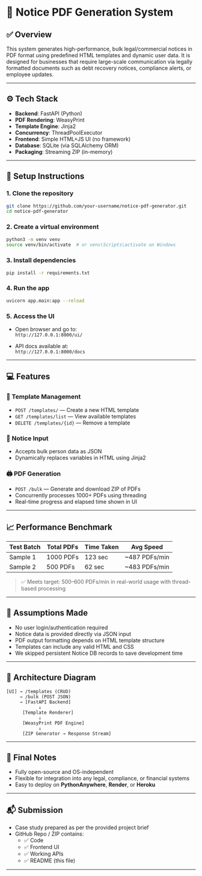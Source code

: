 # 📄 Notice PDF Generation System

## ✅ Overview

This system generates high-performance, bulk legal/commercial notices in PDF format using predefined HTML templates and dynamic user data. It is designed for businesses that require large-scale communication via legally formatted documents such as debt recovery notices, compliance alerts, or employee updates.

---

## ⚙️ Tech Stack

- **Backend**: FastAPI (Python)
- **PDF Rendering**: WeasyPrint
- **Template Engine**: Jinja2
- **Concurrency**: ThreadPoolExecutor
- **Frontend**: Simple HTML+JS UI (no framework)
- **Database**: SQLite (via SQLAlchemy ORM)
- **Packaging**: Streaming ZIP (in-memory)

---

## 🔧 Setup Instructions

### 1. Clone the repository

```bash
git clone https://github.com/your-username/notice-pdf-generator.git
cd notice-pdf-generator
```

### 2. Create a virtual environment

```bash
python3 -m venv venv
source venv/bin/activate  # or venv\Scripts\activate on Windows
```

### 3. Install dependencies

```bash
pip install -r requirements.txt
```

### 4. Run the app

```bash
uvicorn app.main:app --reload
```

### 5. Access the UI

- Open browser and go to:  
  `http://127.0.0.1:8000/ui/`

- API docs available at:  
  `http://127.0.0.1:8000/docs`

---

## 💻 Features

### 🧾 Template Management
- `POST /templates/` — Create a new HTML template
- `GET /templates/list` — View available templates
- `DELETE /templates/{id}` — Remove a template

### 👥 Notice Input
- Accepts bulk person data as JSON
- Dynamically replaces variables in HTML using Jinja2

### 🖨️ PDF Generation
- `POST /bulk` — Generate and download ZIP of PDFs
- Concurrently processes 1000+ PDFs using threading
- Real-time progress and elapsed time shown in UI

---

## 📈 Performance Benchmark

| Test Batch | Total PDFs | Time Taken | Avg Speed |
|------------|-------------|------------|------------|
| Sample 1   | 1000 PDFs   | 123 sec    | ~487 PDFs/min |
| Sample 2   | 500 PDFs    | 62 sec     | ~483 PDFs/min |

> ✅ Meets target: 500–600 PDFs/min in real-world usage with thread-based processing

---

## 🧠 Assumptions Made

- No user login/authentication required
- Notice data is provided directly via JSON input
- PDF output formatting depends on HTML template structure
- Templates can include any valid HTML and CSS
- We skipped persistent Notice DB records to save development time

---

## 📐 Architecture Diagram

```text
[UI] → /templates (CRUD)
     → /bulk (POST JSON)
     → [FastAPI Backend]
            ↓
      [Template Renderer]
            ↓
      [WeasyPrint PDF Engine]
            ↓
      [ZIP Generator → Response Stream]
```

---

## 🏁 Final Notes

- Fully open-source and OS-independent
- Flexible for integration into any legal, compliance, or financial systems
- Easy to deploy on **PythonAnywhere**, **Render**, or **Heroku**

---

## 📬 Submission

- Case study prepared as per the provided project brief
- GitHub Repo / ZIP contains:
  - ✅ Code
  - ✅ Frontend UI
  - ✅ Working APIs
  - ✅ README (this file)

---